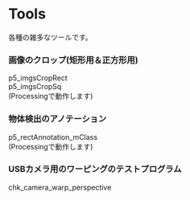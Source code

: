 # Tools

各種の雑多なツールです。

### 画像のクロップ(矩形用＆正方形用)
p5_imgsCropRect  
p5_imgsCropSq  
(Processingで動作します)

### 物体検出のアノテーション
p5_rectAnnotation_mClass  
(Processingで動作します)

### USBカメラ用のワーピングのテストプログラム
chk_camera_warp_perspective
